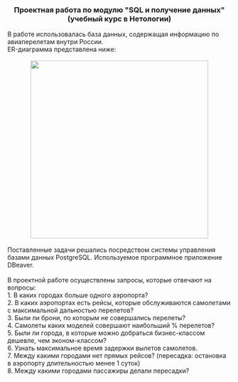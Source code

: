 <h3 align="center">Проектная работа по модулю "SQL и получение данных" (учебный курс в Нетологии)</h3>

<div>В работе использовалась база данных, содержащая информацию по авиаперелетам внутри России.</div><div> ER-диаграмма представлена ниже: </div><br>

<div align="center"><img src="https://user-images.githubusercontent.com/63310859/185212928-7bcd3160-c2cb-4ae7-9578-e6f69cf34b0d.png" height="400"/></div><br>

<div>Поставленные задачи решались посредством системы управления базами данных PostgreSQL. Используемое программное приложение DBeaver.</div><br>

<div>В проектной работе осуществлены запросы, которые отвечают на вопросы:</div>
<div>1. В каких городах больше одного аэропорта?</div>
<div>2. В каких аэропортах есть рейсы, которые обслуживаются самолетами с максимальной дальностью перелетов?</div>
<div>3. Были ли брони, по которым не совершались перелеты?</div>
<div>4. Самолеты каких моделей совершают наибольший % перелетов?</div>
<div>5. Были ли города, в которые можно добраться бизнес-классом дешевле, чем эконом-классом?</div>
<div>6. Узнать максимальное время задержки вылетов самолетов.</div>
<div>7. Между какими городами нет прямых рейсов? (пересадка: остановка в аэропорту длительностью менее 1 суток)
</div>
<div>8. Между какими городами пассажиры делали пересадки?</div>
<div></div>
<div></div>
<div></div>
<div></div>
<div></div>



